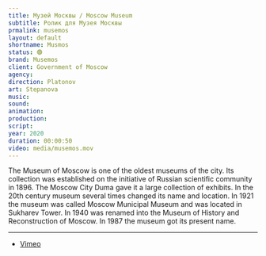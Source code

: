```yaml
---
title: Музей Москвы / Moscow Museum
subtitle: Ролик для Музея Москвы
prmalink: musemos
layout: default
shortname: Musmos
status: 🟢
brand: Musemos
client: Government of Moscow
agency:
direction: Platonov
art: Stepanova
music:  
sound:
animation:  
production:  
script:
year: 2020
duration: 00:00:50
video: media/musemos.mov
---
```


The Museum of Moscow is one of the oldest museums of the city. Its collection was established on the initiative of Russian scientific community in 1896. The Moscow City Duma gave it a large collection of exhibits. In the 20th century museum several times changed its name and location. In 1921 the museum was called Moscow Municipal Museum and was located in Sukharev Tower. In 1940 was renamed into the Museum of History and Reconstruction of Moscow. In 1987 the museum got its present name.

---

+ [Vimeo](xxxxx)

